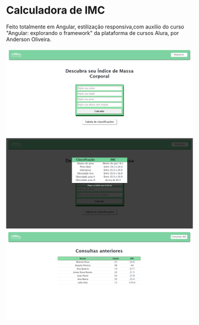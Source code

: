 # Calculadora de IMC

Feito totalmente em Angular, estilização responsiva,com auxilio do curso "Angular: explorando o framework" da plataforma de cursos Alura, por Anderson Oliveira.

![alt text](https://github.com/narinsss/imc/blob/main/interface2.png)
![alt text](https://github.com/narinsss/imc/blob/main/interface3.png)
![alt text](https://github.com/narinsss/imc/blob/main/interface.png)
